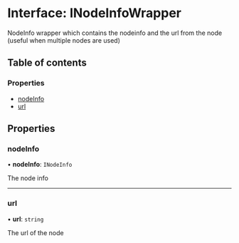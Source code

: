 # Interface: INodeInfoWrapper

NodeInfo wrapper which contains the nodeinfo and the url from the node (useful when multiple nodes are used)

## Table of contents

### Properties

- [nodeInfo](INodeInfoWrapper.md#nodeinfo)
- [url](INodeInfoWrapper.md#url)

## Properties

### nodeInfo

• **nodeInfo**: `INodeInfo`

The node info

___

### url

• **url**: `string`

The url of the node
